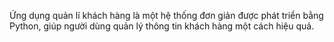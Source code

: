 Ứng dụng quản lí khách hàng là một hệ thống đơn giản được phát triển bằng Python, giúp người dùng quản lý thông tin khách hàng một cách hiệu quả.
